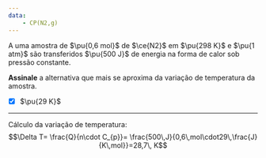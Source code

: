 ```yaml
---
data:
    - CP(N2,g)
---
```


A uma amostra de $\pu{0,6 mol}$ de $\ce{N2}$ em $\pu{298 K}$ e $\pu{1 atm}$ são transferidos $\pu{500 J}$ de energia na forma de calor sob pressão constante.

**Assinale** a alternativa que mais se aproxima da variação de temperatura da amostra.

- [x] $\pu{29 K}$

---

Cálculo da variação de temperatura:
$$\Delta T= \frac{Q}{n\cdot C_{p}}= \frac{500\,J}{0,6\,mol\cdot29\,\frac{J}{K\,mol}}=28,7\, K$$
